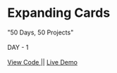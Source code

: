 # Expanding Cards
"50 Days, 50 Projects"
<br>
<br>
DAY - 1
<br> 
<br>
<a href="https://github.com/pushpakumari5117/expandingCards"> View Code </a>
||
<a href="https://pushpakumari5117.github.io/expandingCards/"> Live Demo </a>

